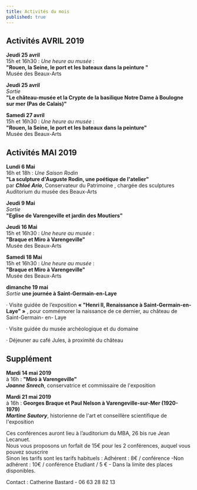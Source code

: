 ```yaml
---
title: Activités du mois
published: true
---
```




## Activités AVRIL 2019  


 **Jeudi 25 avril**  
15h et 16h30 : _Une heure au musée_ :  
**"Rouen, la Seine, le port et les bateaux dans la peinture   "**  
Musée des Beaux-Arts  

**Jeudi 25 avril**  
_Sortie_  
**"Le château-musée et la Crypte de la basilique Notre Dame à Boulogne sur mer (Pas de Calais)"**

**Samedi 27 avril**  
15h et 16h30 : _Une heure au musée_ :  
**"Rouen, la Seine, le port et les bateaux dans la peinture"**  
Musée des Beaux-Arts  


## Activités MAI 2019  


**Lundi 6 Mai**  
16h et 18h : _Une Saison Rodin_  
**"La sculpture d'Auguste Rodin, une poétique de l'atelier"**  
par **_Chloé Ario_**, Conservateur du Patrimoine , chargée des sculptures  
Auditorium du musée des Beaux-Arts  

**Jeudi 9 Mai**  
_Sortie_  
**"Eglise de Varengeville et jardin des Moutiers"**

 **Jeudi 16 Mai**  
15h et 16h30 : _Une heure au musée_ :  
**"Braque et Miro à Varengeville"**  
Musée des Beaux-Arts  


**Samedi 18 Mai**  
15h et 16h30 : _Une heure au musée_ :  
**"Braque et Miro à Varengeville"**  
Musée des Beaux-Arts    

**dimanche 19 mai**  
_Sortie_
**une journée à Saint-Germain-en-Laye**

   ·         Visite guidée de l’exposition **« "Henri II, Renaissance à Saint-Germain-en-Laye" »** , pour commémorer la naissance de ce dernier, au château de Saint-Germain- en- Laye

·         Visite guidée du  musée archéologique et du domaine

·         Déjeuner au café Jules, à proximité du château


##  Supplément  


**Mardi 14 mai 2019**  
à 16h : 
**"Miró à Varengeville"**  
**_Joanne Snrech_**, conservatrice et commissaire de l'exposition

**Mardi 21 mai 2019**  
à 16h :
**Georges Braque et Paul Nelson à Varengeville-sur-Mer (1920-1979)**   
**_Martine Sautory_**, historienne de l'art et conseillère scientifique de l'exposition

Ces conférences auront lieu à l’auditorium du MBA, 26 bis rue Jean Lecanuet.  
Nous vous proposons un forfait de 15€ pour les 2 conférences, auquel vous pouvez souscrire  
Sinon les tarifs sont les tarifs habituels : Adhérent : 8€ / conférence -Non adhérent : 10€ / conférence Etudiant / 5 € - Dans la limite des places disponibles.

Contact : Catherine Bastard - 06 63 28 82 13
